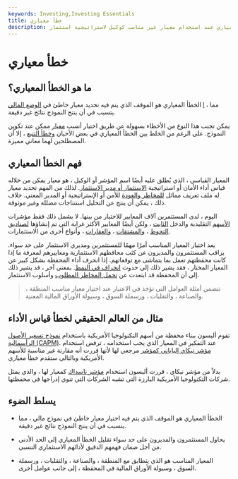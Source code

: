 ```yaml
---
keywords: Investing,Investing Essentials
title: خطأ معياري
description: يحدث الخطأ المعياري عند استخدام معيار غير مناسب كوكيل لاستراتيجية استثمار.
---
```


# خطأ معياري
## ما هو الخطأ المعياري؟

الخطأ المعياري هو الموقف الذي يتم فيه تحديد معيار خاطئ في [الوضع المالي](/financialmodeling) [l](/financialmodeling) ، مما يتسبب في أن ينتج النموذج نتائج غير دقيقة.

يمكن تجنب هذا النوع من الأخطاء بسهولة عن طريق اختيار أنسب [معيار](/benchmark) ممكن عند تكوين النموذج. على الرغم من الخلط بين الخطأ المعياري في بعض الأحيان [وخطأ التتبع](/trackingerror) ، إلا أن المصطلحين لهما معاني مميزة.

## فهم الخطأ المعياري

المعيار القياسي ، الذي يُطلق عليه أيضًا اسم المؤشر أو الوكيل ، هو معيار يمكن من خلاله قياس أداء الأمان أو استراتيجية [الاستثمار أو مدير الاستثمار](/investment-manager). لذلك من المهم تحديد معيار له ملف تعريف مماثل [للمخاطر والعودة](/riskreturntradeoff) للأمن أو الإستراتيجية أو المدير المعني. خلاف ذلك ، يمكن أن ينتج عن التحليل استنتاجات مضللة وغير موثوقة.

اليوم ، لدى المستثمرين آلاف المعايير للاختيار من بينها. لا يشمل ذلك فقط مؤشرات [الأسهم](/equity) التقليدية والدخل [الثابت](/fixedincome) ، ولكن أيضًا المعايير الأكثر غرابة التي تم إنشاؤها [لصناديق التحوط](/hedgefund) ، [والمشتقات](/derivative) ، [والعقارات](/realestate) ، وأنواع أخرى من الاستثمارات.

يعد اختيار المعيار المناسب أمرًا مهمًا للمستثمرين ومديري الاستثمار على حد سواء. يراقب المستثمرون والمديرون عن كثب محافظهم الاستثمارية ومعاييرهم لمعرفة ما إذا كانت محفظتهم تعمل بما يتماشى مع توقعاتهم. إذا انحرف أداء المحفظة بشكل كبير عن المعيار المختار ، فقد يشير ذلك إلى حدوث [انحراف في النمط](/styledrift). بمعنى آخر ، قد يشير ذلك إلى أن المحفظة قد ابتعدت عن [تحمل المخاطر المطلوب](/risktolerance) وأسلوب الاستثمار.

> تتضمن أمثلة العوامل التي تؤخذ في الاعتبار عند اختيار معيار مناسب المنطقة ، والصناعة ، والتقلبات ، ورسملة السوق ، وسيولة الأوراق المالية المعنية.

>

## مثال من العالم الحقيقي لخطأ قياس الأداء

تقوم أليسون ببناء محفظة من أسهم التكنولوجيا الأمريكية باستخدام [نموذج تسعير الأصول الرأسمالية (CAPM)](/capm). عند التفكير في المعيار الذي يجب استخدامه ، ترفض استخدام [مؤشر نيكاي الياباني كمؤشر](/nikkei) مرجعي لها لأنها قررت أنه مقارنة غير مناسبة للأسهم الأمريكية وبالتالي ستقدم خطأ معياري.

بدلاً من مؤشر نيكاي ، قررت أليسون استخدام [مؤشر ناسداك](/nasdaq) كمعيار لها ، والذي يمثل شركات التكنولوجيا الأمريكية البارزة التي تشبه الشركات التي تنوي إدراجها في محفظتها.

## يسلط الضوء

- الخطأ المعياري هو الموقف الذي يتم فيه اختيار معيار خاطئ في نموذج مالي ، مما يتسبب في أن ينتج النموذج نتائج غير دقيقة.

- يحاول المستثمرون والمديرون على حد سواء تقليل الخطأ المعياري إلى الحد الأدنى من أجل ضمان فهمهم الدقيق لأدائهم الاستثماري النسبي.

- المعيار المناسب هو الذي يتطابق مع المنطقة ، والصناعة ، والتقلبات ، ورسملة السوق ، وسيولة الأوراق المالية في المحفظة ، إلى جانب عوامل أخرى.

